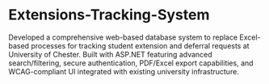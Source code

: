 # Extensions-Tracking-System
 Developed a comprehensive web-based database system to replace Excel-based processes for tracking student extension and deferral requests at University of Chester. Built with ASP.NET featuring advanced search/filtering, secure authentication, PDF/Excel export capabilities, and WCAG-compliant UI integrated with existing university infrastructure.
